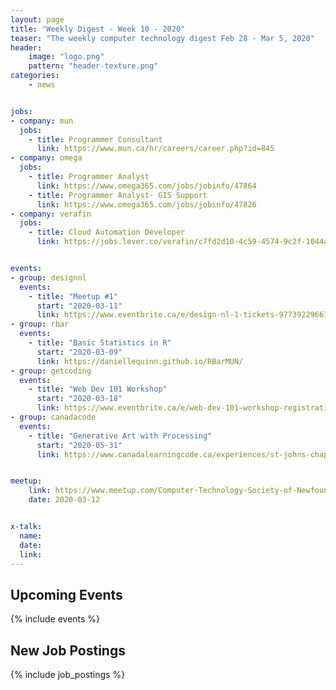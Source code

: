 ```yaml
---
layout: page
title: "Weekly Digest - Week 10 - 2020"
teaser: "The weekly computer technology digest Feb 28 - Mar 5, 2020"
header:
    image: "logo.png"
    pattern: "header-texture.png"
categories:
    - news


jobs:
- company: mun
  jobs:
    - title: Programmer Consultant
      link: https://www.mun.ca/hr/careers/career.php?id=845
- company: omega
  jobs:
    - title: Programmer Analyst
      link: https://www.omega365.com/jobs/jobinfo/47864
    - title: Programmer Analyst- GIS Support
      link: https://www.omega365.com/jobs/jobinfo/47826
- company: verafin
  jobs:
    - title: Cloud Automation Developer
      link: https://jobs.lever.co/verafin/c7fd2d10-4c59-4574-9c2f-1044a7a0556e


events:
- group: designnl
  events:
    - title: "Meetup #1"
      start: "2020-03-11"
      link: https://www.eventbrite.ca/e/design-nl-1-tickets-97739229667
- group: rbar
  events:
    - title: "Basic Statistics in R"
      start: "2020-03-09"
      link: https://daniellequinn.github.io/RBarMUN/
- group: getcoding
  events:
    - title: "Web Dev 101 Workshop"
      start: "2020-03-18"
      link: https://www.eventbrite.ca/e/web-dev-101-workshop-registration-97416923641
- group: canadacode
  events:
    - title: "Generative Art with Processing"
      start: "2020-05-31"
      link: https://www.canadalearningcode.ca/experiences/st-johns-chapter-kids-learning-code-generative-art-with-processing/


meetup:
    link: https://www.meetup.com/Computer-Technology-Society-of-Newfoundland-and-Labrador/events/ddlmkrybcfbqb/
    date: 2020-03-12


x-talk:
  name:
  date:
  link:
---
```


## Upcoming Events
{% include events %}

## New Job Postings
{% include job_postings %}
